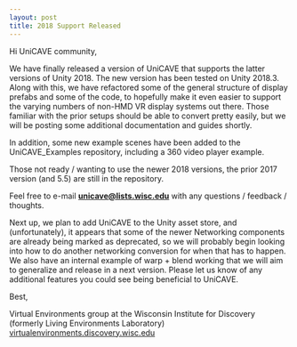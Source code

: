 ```yaml
---
layout: post
title: 2018 Support Released
---
```


Hi UniCAVE community,

We have finally released a version of UniCAVE that supports the latter versions of Unity 2018. The new version has been tested on Unity 2018.3. Along with this, we have refactored some of the general structure of display prefabs and some of the code, to hopefully make it even easier to support the varying numbers of non-HMD VR display systems out there. Those familiar with the prior setups should be able to convert pretty easily, but we will be posting some additional documentation and guides shortly.

In addition, some new example scenes have been added to the UniCAVE_Examples repository, including a 360 video player example.

Those not ready / wanting to use the newer 2018 versions, the prior 2017 version (and 5.5) are still in the repository.

Feel free to e-mail **unicave@lists.wisc.edu** with any questions / feedback / thoughts.

Next up, we plan to add UniCAVE to the Unity asset store, and (unfortunately), it appears that some of the newer Networking components are already being marked as deprecated, so we will probably begin looking into how to do another networking conversion for when that has to happen. We also have an internal example of warp + blend working that we will aim to generalize and release in a next version. Please let us know of any additional features you could see being beneficial to UniCAVE.

Best,

Virtual Environments group at the Wisconsin Institute for Discovery (formerly Living Environments Laboratory)  
[virtualenvironments.discovery.wisc.edu](https:\\virtualenvironments.discovery.wisc.edu)